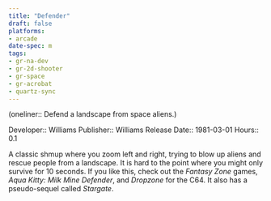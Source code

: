 ```yaml
---
title: "Defender"
draft: false
platforms:
- arcade
date-spec: m
tags:
- gr-na-dev
- gr-2d-shooter 
- gr-space
- gr-acrobat
- quartz-sync
---
```


(oneliner:: Defend a landscape from space aliens.)

Developer:: Williams
Publisher:: Williams
Release Date:: 1981-03-01
Hours:: 0.1

A classic shmup where you zoom left and right, trying to blow up aliens and rescue people from a landscape. It is hard to the point where you might only survive for 10 seconds. If you like this, check out the *Fantasy Zone* games, *Aqua Kitty: Milk Mine Defender*, and *Dropzone* for the C64. It also has a pseudo-sequel called *Stargate*.